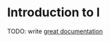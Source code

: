 # Introduction to l

TODO: write [great documentation](http://jacobian.org/writing/great-documentation/what-to-write/)
